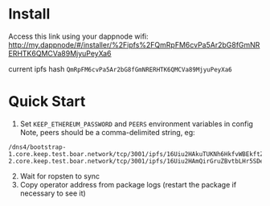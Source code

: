 # Install
Access this link using your dappnode wifi:
http://my.dappnode/#/installer/%2Fipfs%2FQmRpFM6cvPa5Ar2bG8fGmNRERHTK6QMCVa89MjyuPeyXa6

current ipfs hash `QmRpFM6cvPa5Ar2bG8fGmNRERHTK6QMCVa89MjyuPeyXa6`

# Quick Start
1. Set `KEEP_ETHEREUM_PASSWORD` and `PEERS` environment variables in config
Note, peers should be a comma-delimited string, eg:
```
/dns4/bootstrap-1.core.keep.test.boar.network/tcp/3001/ipfs/16Uiu2HAkuTUKNh6HkfvWBEkftZbqZHPHi3Kak5ZUygAxvsdQ2UgG,/dns4/bootstrap-2.core.keep.test.boar.network/tcp/3001/ipfs/16Uiu2HAmQirGruZBvtbLHr5SDebsYGcq6Djw7ijF3gnkqsdQs3wK
```
2. Wait for ropsten to sync
3. Copy operator address from package logs (restart the package if necessary to see it)
